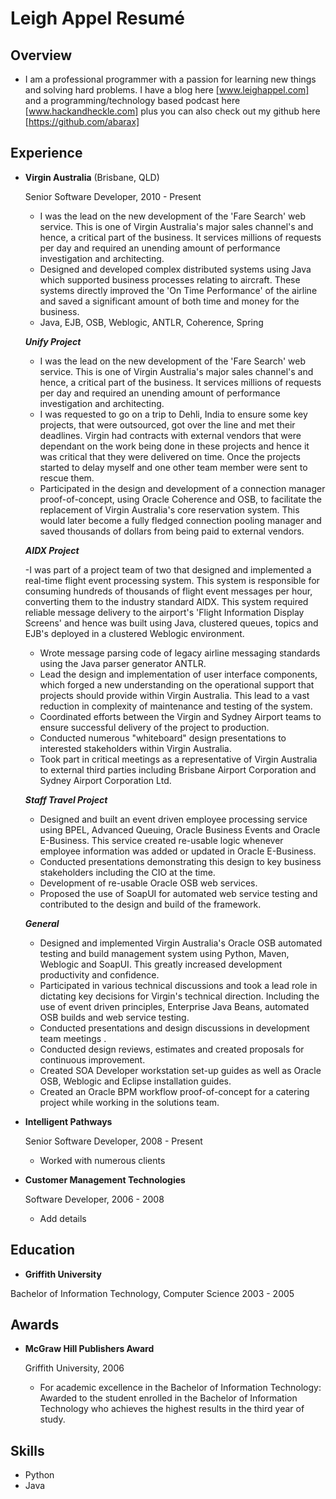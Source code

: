 Leigh Appel Resumé
===============


Overview
---------

*	I am a professional programmer with a passion for learning new things and solving hard problems. I have a blog here [www.leighappel.com] and a programming/technology based podcast here [www.hackandheckle.com] plus you can also check out my github here [https://github.com/abarax]


Experience
---------------

*   **Virgin Australia** (Brisbane, QLD)

    Senior Software Developer, 2010 - Present

    - I was the lead on the new development of the 'Fare Search' web service. This is one of Virgin Australia's major sales channel's and hence, a critical part of the business. It services millions of requests per day and required an unending amount of performance investigation and architecting.
    -  Designed and developed complex distributed systems using Java which supported business processes relating to aircraft. These systems directly improved the 'On Time Performance' of the airline and saved a significant amount of both time and money for the business.
    - Java, EJB, OSB, Weblogic, ANTLR, Coherence, Spring

    ***Unify Project***

	- I was the lead on the new development of the 'Fare Search' web service. This is one of Virgin Australia's major sales channel's and hence, a critical part of the business. It services millions of requests per day and required an unending amount of performance investigation and architecting.
	- I was requested to go on a trip to Dehli, India to ensure some key projects, that were outsourced, got over the line and met their deadlines. Virgin had contracts with external vendors that were dependant on the work being done in these projects and hence it was critical that they were delivered on time.  Once the projects started to delay myself and one other team member were sent to rescue them.
	- Participated in the design and development of a connection manager proof-of-concept, using Oracle Coherence and OSB, to facilitate the replacement of Virgin Australia's core reservation system. This would later become a fully fledged connection pooling manager and saved thousands of dollars from being paid to external vendors.
    
	***AIDX Project***

	-I was part of a project team of two that designed and implemented a real-time flight event processing system. This system is responsible for consuming hundreds of thousands of flight event messages per hour, converting them to the industry standard AIDX. This system required reliable message delivery to the airport's 'Flight Information Display Screens' and hence was built using Java, clustered queues, topics and EJB's deployed in a clustered Weblogic environment. 
	- Wrote message parsing code of legacy airline messaging standards using the Java parser generator ANTLR.
	- Lead the design and implementation of user interface components, which forged a new understanding on the operational support that projects should provide within Virgin Australia. This lead to a vast reduction in complexity of maintenance and testing of the system.
	- Coordinated efforts between the Virgin and Sydney Airport teams to ensure successful delivery of the project to production.
	- Conducted numerous "whiteboard" design presentations to interested stakeholders within Virgin Australia.
	- Took part in critical meetings as a representative of Virgin Australia to external third parties including Brisbane Airport Corporation and Sydney Airport Corporation Ltd.
    
    ***Staff Travel Project***

	- Designed and built an event driven employee processing service using BPEL, Advanced Queuing, Oracle Business Events and Oracle E-Business. This service created re-usable logic whenever employee information was added or updated in Oracle E-Business.
	- Conducted presentations demonstrating this design to key business stakeholders including the CIO at the time.
	- Development of re-usable Oracle OSB web services.
	- Proposed the use of SoapUI for automated web service testing and contributed to the design and build of the framework.


	***General***

	- Designed and implemented Virgin Australia's Oracle OSB automated testing and build management system using Python, Maven, Weblogic and SoapUI. This greatly increased development productivity and confidence.
	- Participated in various technical discussions and took a lead role in dictating key decisions for Virgin's technical direction. Including the use of event driven principles, Enterprise Java Beans, automated OSB builds and web service testing.
	- Conducted presentations and design discussions in development team meetings .
	- Conducted design reviews, estimates and created proposals for continuous improvement.
	- Created SOA Developer workstation set-up guides as well as Oracle OSB, Weblogic and Eclipse installation guides.
	- Created an Oracle BPM workflow proof-of-concept for a catering project while working in the solutions team.


*   **Intelligent Pathways**

    Senior Software Developer, 2008 - Present

    -   Worked with numerous clients 

*   **Customer Management Technologies**

    Software Developer, 2006 - 2008

    -   Add details


Education
---------

*   **Griffith University**

   Bachelor of Information Technology, Computer Science 2003 - 2005


Awards
---------

*   **McGraw Hill Publishers Award**

	Griffith University, 2006

    -	For academic excellence in the Bachelor of Information Technology: Awarded to the student enrolled in the Bachelor of Information Technology who achieves the highest results in the third year of study.


Skills
------

*   Python
*	Java